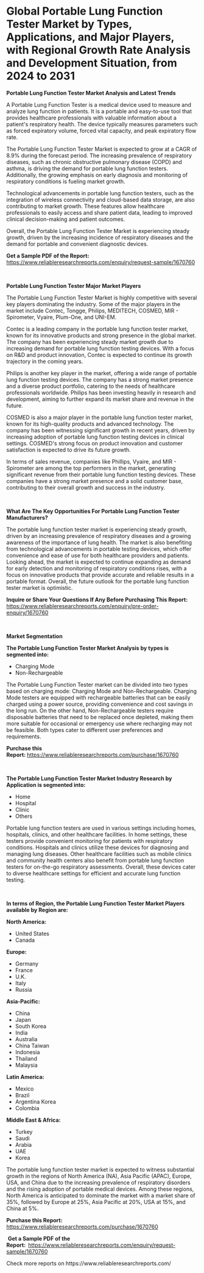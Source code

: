 <p><h1>Global Portable Lung Function Tester Market by Types, Applications, and Major Players, with Regional Growth Rate Analysis and Development Situation, from 2024 to 2031</h1></p><p><strong>Portable Lung Function Tester Market Analysis and Latest Trends</strong></p>
<p><p>A Portable Lung Function Tester is a medical device used to measure and analyze lung function in patients. It is a portable and easy-to-use tool that provides healthcare professionals with valuable information about a patient's respiratory health. The device typically measures parameters such as forced expiratory volume, forced vital capacity, and peak expiratory flow rate.</p><p>The Portable Lung Function Tester Market is expected to grow at a CAGR of 8.9% during the forecast period. The increasing prevalence of respiratory diseases, such as chronic obstructive pulmonary disease (COPD) and asthma, is driving the demand for portable lung function testers. Additionally, the growing emphasis on early diagnosis and monitoring of respiratory conditions is fueling market growth.</p><p>Technological advancements in portable lung function testers, such as the integration of wireless connectivity and cloud-based data storage, are also contributing to market growth. These features allow healthcare professionals to easily access and share patient data, leading to improved clinical decision-making and patient outcomes.</p><p>Overall, the Portable Lung Function Tester Market is experiencing steady growth, driven by the increasing incidence of respiratory diseases and the demand for portable and convenient diagnostic devices.</p></p>
<p><strong>Get a Sample PDF of the Report:&nbsp;</strong> <a href="https://www.reliableresearchreports.com/enquiry/request-sample/1670760">https://www.reliableresearchreports.com/enquiry/request-sample/1670760</a></p>
<p>&nbsp;</p>
<p><strong>Portable Lung Function Tester Major Market Players</strong></p>
<p><p>The Portable Lung Function Tester Market is highly competitive with several key players dominating the industry. Some of the major players in the market include Contec, Tongge, Philips, MEDITECH, COSMED, MIR - Spirometer, Vyaire, Plum-One, and UNI-EM.</p><p>Contec is a leading company in the portable lung function tester market, known for its innovative products and strong presence in the global market. The company has been experiencing steady market growth due to increasing demand for portable lung function testing devices. With a focus on R&D and product innovation, Contec is expected to continue its growth trajectory in the coming years.</p><p>Philips is another key player in the market, offering a wide range of portable lung function testing devices. The company has a strong market presence and a diverse product portfolio, catering to the needs of healthcare professionals worldwide. Philips has been investing heavily in research and development, aiming to further expand its market share and revenue in the future.</p><p>COSMED is also a major player in the portable lung function tester market, known for its high-quality products and advanced technology. The company has been witnessing significant growth in recent years, driven by increasing adoption of portable lung function testing devices in clinical settings. COSMED's strong focus on product innovation and customer satisfaction is expected to drive its future growth.</p><p>In terms of sales revenue, companies like Phillips, Vyaire, and MIR - Spirometer are among the top performers in the market, generating significant revenue from their portable lung function testing devices. These companies have a strong market presence and a solid customer base, contributing to their overall growth and success in the industry.</p></p>
<p>&nbsp;</p>
<p><strong>What Are The Key Opportunities For Portable Lung Function Tester Manufacturers?</strong></p>
<p><p>The portable lung function tester market is experiencing steady growth, driven by an increasing prevalence of respiratory diseases and a growing awareness of the importance of lung health. The market is also benefiting from technological advancements in portable testing devices, which offer convenience and ease of use for both healthcare providers and patients. Looking ahead, the market is expected to continue expanding as demand for early detection and monitoring of respiratory conditions rises, with a focus on innovative products that provide accurate and reliable results in a portable format. Overall, the future outlook for the portable lung function tester market is optimistic.</p></p>
<p><strong>Inquire or Share Your Questions If Any Before Purchasing This Report:</strong> <a href="https://www.reliableresearchreports.com/enquiry/pre-order-enquiry/1670760">https://www.reliableresearchreports.com/enquiry/pre-order-enquiry/1670760</a></p>
<p>&nbsp;</p>
<p><strong>Market Segmentation</strong></p>
<p><strong>The Portable Lung Function Tester Market Analysis by types is segmented into:</strong></p>
<p><ul><li>Charging Mode</li><li>Non-Rechargeable</li></ul></p>
<p><p>The Portable Lung Function Tester market can be divided into two types based on charging mode: Charging Mode and Non-Rechargeable. Charging Mode testers are equipped with rechargeable batteries that can be easily charged using a power source, providing convenience and cost savings in the long run. On the other hand, Non-Rechargeable testers require disposable batteries that need to be replaced once depleted, making them more suitable for occasional or emergency use where recharging may not be feasible. Both types cater to different user preferences and requirements.</p></p>
<p><strong>Purchase this Report:&nbsp;</strong><a href="https://www.reliableresearchreports.com/purchase/1670760">https://www.reliableresearchreports.com/purchase/1670760</a></p>
<p>&nbsp;</p>
<p><strong>The Portable Lung Function Tester Market Industry Research by Application is segmented into:</strong></p>
<p><ul><li>Home</li><li>Hospital</li><li>Clinic</li><li>Others</li></ul></p>
<p><p>Portable lung function testers are used in various settings including homes, hospitals, clinics, and other healthcare facilities. In home settings, these testers provide convenient monitoring for patients with respiratory conditions. Hospitals and clinics utilize these devices for diagnosing and managing lung diseases. Other healthcare facilities such as mobile clinics and community health centers also benefit from portable lung function testers for on-the-go respiratory assessments. Overall, these devices cater to diverse healthcare settings for efficient and accurate lung function testing.</p></p>
<p>&nbsp;</p>
<p><strong>In terms of Region, the Portable Lung Function Tester Market Players available by Region are:</strong></p>
<p>
    <p> <strong> North America: </strong>
        <ul>
            <li>United States</li>
            <li>Canada</li>
        </ul>
        </p> 
    <p> <strong> Europe: </strong>
        <ul>
            <li>Germany</li>
            <li>France</li>
            <li>U.K.</li>
            <li>Italy</li>
            <li>Russia</li>
        </ul>
        </p> 
    <p> <strong> Asia-Pacific: </strong>
        <ul>
            <li>China</li>
            <li>Japan</li>
            <li>South Korea</li>
            <li>India</li>
            <li>Australia</li>
            <li>China Taiwan</li>
            <li>Indonesia</li>
            <li>Thailand</li>
            <li>Malaysia</li>
        </ul>
        </p> 
    <p> <strong> Latin America: </strong>
        <ul>
            <li>Mexico</li>
            <li>Brazil</li>
            <li>Argentina Korea</li>
            <li>Colombia</li>
        </ul>
        </p> 
    <p> <strong> Middle East & Africa: </strong>
        <ul>
            <li>Turkey</li>
            <li>Saudi</li>
            <li>Arabia</li>
            <li>UAE</li>
            <li>Korea</li>
        </ul>
    </p>
    </p>
<p><p>The portable lung function tester market is expected to witness substantial growth in the regions of North America (NA), Asia Pacific (APAC), Europe, USA, and China due to the increasing prevalence of respiratory disorders and the rising adoption of portable medical devices. Among these regions, North America is anticipated to dominate the market with a market share of 35%, followed by Europe at 25%, Asia Pacific at 20%, USA at 15%, and China at 5%.</p></p>
<p><strong>Purchase this Report: </strong><a href="https://www.reliableresearchreports.com/purchase/1670760">https://www.reliableresearchreports.com/purchase/1670760</a></p>
<p>&nbsp;<strong>Get a Sample PDF of the Report:&nbsp;&nbsp;</strong><a href="https://www.reliableresearchreports.com/enquiry/request-sample/1670760">https://www.reliableresearchreports.com/enquiry/request-sample/1670760</a></p>
<p><strong></strong></p>
<p>Check more reports on https://www.reliableresearchreports.com/</p>